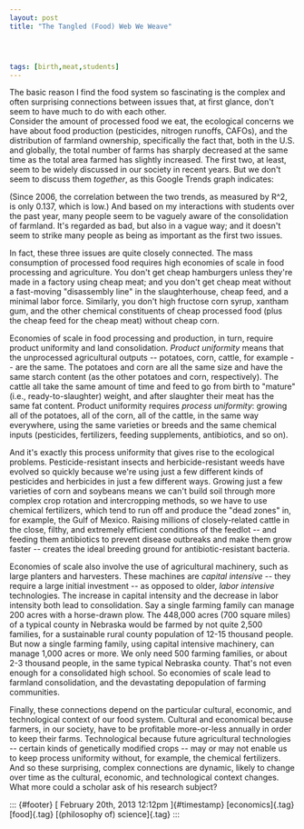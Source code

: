 ```yaml
---
layout: post
title: "The Tangled (Food) Web We Weave"




tags: [birth,meat,students]
---
```



The basic reason I find the food system so fascinating is the complex and often surprising connections between issues that, at first glance, don't seem to have much to do with each other.\
Consider the amount of processed food we eat, the ecological concerns we have about food production (pesticides, nitrogen runoffs, CAFOs), and the distribution of farmland ownership, specifically the fact that, both in the U.S. and globally, the total number of farms has sharply decreased at the same time as the total area farmed has slightly increased. The first two, at least, seem to be widely discussed in our society in recent years. But we don't seem to discuss them *together*, as this Google Trends graph indicates:

(Since 2006, the correlation between the two trends, as measured by R\^2, is only 0.137, which is low.) And based on my interactions with students over the past year, many people seem to be vaguely aware of the consolidation of farmland. It's regarded as bad, but also in a vague way; and it doesn't seem to strike many people as being as important as the first two issues.

In fact, these three issues are quite closely connected. The mass consumption of processed food requires high economies of scale in food processing and agriculture. You don't get cheap hamburgers unless they're made in a factory using cheap meat; and you don't get cheap meat without a fast-moving "disassembly line" in the slaughterhouse, cheap feed, and a minimal labor force. Similarly, you don't high fructose corn syrup, xantham gum, and the other chemical constituents of cheap processed food (plus the cheap feed for the cheap meat) without cheap corn.

Economies of scale in food processing and production, in turn, require product uniformity and land consolidation. *Product uniformity* means that the unprocessed agricultural outputs -- potatoes, corn, cattle, for example -- are the same. The potatoes and corn are all the same size and have the same starch content (as the other potatoes and corn, respectively). The cattle all take the same amount of time and feed to go from birth to "mature" (i.e., ready-to-slaughter) weight, and after slaughter their meat has the same fat content. Product uniformity requires *process uniformity*: growing all of the potatoes, all of the corn, all of the cattle, in the same way everywhere, using the same varieties or breeds and the same chemical inputs (pesticides, fertilizers, feeding supplements, antibiotics, and so on).

And it's exactly this process uniformity that gives rise to the ecological problems. Pesticide-resistant insects and herbicide-resistant weeds have evolved so quickly because we're using just a few different kinds of pesticides and herbicides in just a few different ways. Growing just a few varieties of corn and soybeans means we can't build soil through more complex crop rotation and intercropping methods, so we have to use chemical fertilizers, which tend to run off and produce the "dead zones" in, for example, the Gulf of Mexico. Raising millions of closely-related cattle in the close, filthy, and extremely efficient conditions of the feedlot -- and feeding them antibiotics to prevent disease outbreaks and make them grow faster -- creates the ideal breeding ground for antibiotic-resistant bacteria.

Economies of scale also involve the use of agricultural machinery, such as large planters and harvesters. These machines are *capital intensive* -- they require a large initial investment -- as opposed to older, *labor intensive* technologies. The increase in capital intensity and the decrease in labor intensity both lead to consolidation. Say a single farming family can manage 200 acres with a horse-drawn plow. The 448,000 acres (700 square miles) of a typical county in Nebraska would be farmed by not quite 2,500 families, for a sustainable rural county population of 12-15 thousand people. But now a single farming family, using capital intensive machinery, can manage 1,000 acres or more. We only need 500 farming families, or about 2-3 thousand people, in the same typical Nebraska county. That's not even enough for a consolidated high school. So economies of scale lead to farmland consolidation, and the devastating depopulation of farming communities.

Finally, these connections depend on the particular cultural, economic, and technological context of our food system. Cultural and economical because farmers, in our society, have to be profitable more-or-less annually in order to keep their farms. Technological because future agricultural technologies -- certain kinds of genetically modified crops -- may or may not enable us to keep process uniformity without, for example, the chemical fertilizers. And so these surprising, complex connections are dynamic, likely to change over time as the cultural, economic, and technological context changes. What more could a scholar ask of his research subject?

::: {#footer}
[ February 20th, 2013 12:12pm ]{#timestamp} [economics]{.tag} [food]{.tag} [(philosophy of) science]{.tag}
:::





